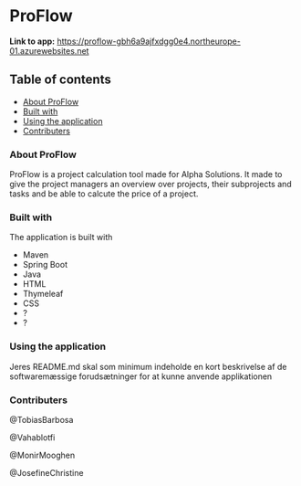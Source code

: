 # ProFlow
**Link to app:** https://proflow-gbh6a9ajfxdgg0e4.northeurope-01.azurewebsites.net

## Table of contents
- [About ProFlow](#About-ProFlow)
- [Built with](#Built-with)
- [Using the application](#Using-the-application)
- [Contributers](#Contributers)

### About ProFlow
ProFlow is a project calculation tool made for Alpha Solutions. It made to give the project managers an overview over projects, their subprojects and tasks and be able to calcute the price of a project. 

### Built with
The application is built with 
- Maven
- Spring Boot
- Java
- HTML
- Thymeleaf
- CSS
- ?
- ?

### Using the application
Jeres README.md skal som minimum indeholde en kort beskrivelse af de softwaremæssige forudsætninger for at kunne anvende applikationen

### Contributers
@TobiasBarbosa

@Vahablotfi 

@MonirMooghen 

@JosefineChristine 
